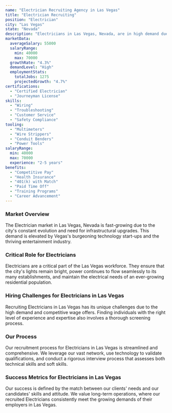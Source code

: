 ```yaml
---
name: "Electrician Recruiting Agency in Las Vegas"
title: "Electrician Recruiting"
position: "Electrician"
city: "Las Vegas"
state: "Nevada"
description: "Electricians in Las Vegas, Nevada, are in high demand due to the city's continuous growth, with opportunities ranging from residential to commercial projects."
marketData:
  averageSalary: 55000
  salaryRange:
    min: 40000
    max: 70000
  growthRate: "4.3%"
  demandLevel: "High"
  employmentStats:
    totalJobs: 1275
    projectedGrowth: "4.7%"
certifications:
  - "Certified Electrician"
  - "Journeyman License"
skills:
  - "Wiring"
  - "Troubleshooting"
  - "Customer Service"
  - "Safety Compliance"
tooling:
  - "Multimeters"
  - "Wire Strippers"
  - "Conduit Benders"
  - "Power Tools"
salaryRange:
  min: 40000
  max: 70000
  experience: "2-5 years"
benefits:
  - "Competitive Pay"
  - "Health Insurance"
  - "401(k) with Match"
  - "Paid Time Off"
  - "Training Programs"
  - "Career Advancement"
---
```


### Market Overview
The Electrician market in Las Vegas, Nevada is fast-growing due to the city's constant evolution and need for infrastructural upgrades. This demand is elevated by Vegas's burgeoning technology start-ups and the thriving entertainment industry.

### Critical Role for Electricians
Electricians are a critical part of the Las Vegas workforce. They ensure that the city's lights remain bright, power continues to flow seamlessly to its many establishments, and maintain the electrical needs of an ever-growing residential population.

### Hiring Challenges for Electricians in Las Vegas
Recruiting Electricians in Las Vegas has its unique challenges due to the high demand and competitive wage offers. Finding individuals with the right level of experience and expertise also involves a thorough screening process.

### Our Process
Our recruitment process for Electricians in Las Vegas is streamlined and comprehensive. We leverage our vast network, use technology to validate qualifications, and conduct a rigorous interview process that assesses both technical skills and soft skills.

### Success Metrics for Electricians in Las Vegas
Our success is defined by the match between our clients' needs and our candidates' skills and attitude. We value long-term operations, where our recruited Electricians consistently meet the growing demands of their employers in Las Vegas.